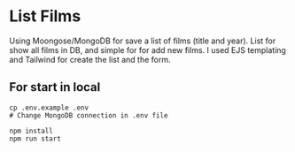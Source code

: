 # List Films

Using Moongose/MongoDB for save a list of films (title and year). List for show all films in DB, and simple for for add new films.
I used EJS templating and Tailwind for create the list and the form.

## For start in local

```
cp .env.example .env
# Change MongoDB connection in .env file

npm install
npm run start
```
